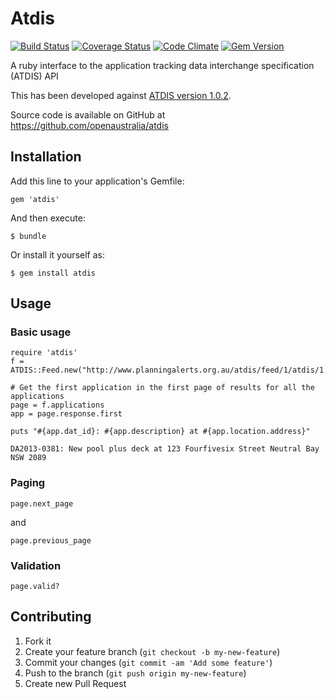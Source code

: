 # Atdis

[![Build Status](https://travis-ci.com/openaustralia/atdis.png?branch=master)](https://travis-ci.com/openaustralia/atdis) [![Coverage Status](https://coveralls.io/repos/openaustralia/atdis/badge.png?branch=master)](https://coveralls.io/r/openaustralia/atdis?branch=master) [![Code Climate](https://codeclimate.com/github/openaustralia/atdis.png)](https://codeclimate.com/github/openaustralia/atdis) [![Gem Version](https://badge.fury.io/rb/atdis.png)](http://badge.fury.io/rb/atdis)

A ruby interface to the application tracking data interchange specification (ATDIS) API

This has been developed against [ATDIS version 1.0.2](https://github.com/openaustralia/atdis/raw/master/docs/ATDIS-1.0.2%20Application%20Tracking%20Data%20Interchange%20Specification%20(v1.0.2).pdf).

Source code is available on GitHub at https://github.com/openaustralia/atdis

## Installation

Add this line to your application's Gemfile:

    gem 'atdis'

And then execute:

    $ bundle

Or install it yourself as:

    $ gem install atdis

## Usage

### Basic usage

    require 'atdis'
    f = ATDIS::Feed.new("http://www.planningalerts.org.au/atdis/feed/1/atdis/1.0")

    # Get the first application in the first page of results for all the applications
    page = f.applications
    app = page.response.first

    puts "#{app.dat_id}: #{app.description} at #{app.location.address}"

    DA2013-0381: New pool plus deck at 123 Fourfivesix Street Neutral Bay NSW 2089

### Paging

    page.next_page

and

    page.previous_page

### Validation

    page.valid?

## Contributing

1. Fork it
2. Create your feature branch (`git checkout -b my-new-feature`)
3. Commit your changes (`git commit -am 'Add some feature'`)
4. Push to the branch (`git push origin my-new-feature`)
5. Create new Pull Request
